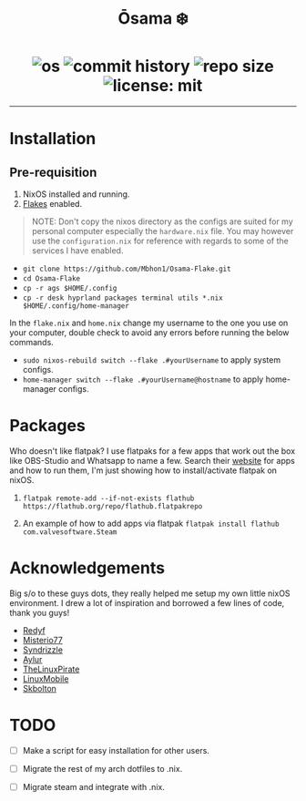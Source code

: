 <h1 align="center">Ōsama ❄️</h1>
<h1 align="center">
<img alt="os" src="https://img.shields.io/badge/build-hyprland-blue?style=for-the-badge&logo=nixos&label=NixOS&labelColor=%23fff&color=%20%237EBAE4
"/>
<img alt="commit history" src="https://img.shields.io/github/last-commit/Mbhon1/Osama-Flake?style=for-the-badge&logo=git&label=Commit%3F&labelColor=%23ebdbb2&color=%23F05032
"/>
<img alt="repo size" src="https://img.shields.io/github/repo-size/Mbhon1/Osama-Flake?style=for-the-badge&logo=docusign&label=Size&labelColor=%23698d6a&color=%23FFCC22
"/>
<img alt="license: mit" src="https://img.shields.io/github/license/mbhon1/osama-flake?style=for-the-badge
"/>
</h1>

---

# Installation

## Pre-requisition

1. NixOS installed and running.
2. [Flakes](https://nixos.wiki/wiki/Flakes) enabled.

> NOTE: Don't copy the nixos directory as the configs are suited for my personal computer especially the `hardware.nix` file. You may however use the `configuration.nix` for reference with regards to some of the services I have enabled.

- `git clone https://github.com/Mbhon1/Osama-Flake.git`
- `cd Osama-Flake`
- `cp -r ags $HOME/.config`
- `cp -r desk hyprland packages terminal utils *.nix $HOME/.config/home-manager`

In the `flake.nix` and `home.nix` change my username to the one you use on your computer, double check to avoid any errors before running the below commands.

- `sudo nixos-rebuild switch --flake .#yourUsername` to apply system configs.
- `home-manager switch --flake .#yourUsername@hostname` to apply home-manager configs.

# Packages

Who doesn't like flatpak? I use flatpaks for a few apps that work out the box like OBS-Studio and Whatsapp to name a few. Search their [website](https://flathub.org) for apps and how to run them, I'm just showing how to install/activate flatpak on nixOS.

1. `flatpak remote-add --if-not-exists flathub https://flathub.org/repo/flathub.flatpakrepo`

2. An example of how to add  apps via flatpak `flatpak install flathub com.valvesoftware.Steam`

# Acknowledgements

Big s/o to these guys dots, they really helped me setup my own little nixOS environment. I drew a lot of inspiration and borrowed a few lines of code, thank you guys!

- [Redyf](https://github.com/Redyf/nixdots)
- [Misterio77](https://github.com/Misterio77/nix-starter-configs.git) 
- [Syndrizzle](https://github.com/syndrizzle/hotfiles) 
- [Aylur](https://github.com/aylur/dotfiles) 
- [TheLinuxPirate](https://github.com/thelinuxpirate/dotfiles.git)
- [LinuxMobile](https://github.com/linuxmobile/kaku.git)
- [Skbolton](https://github.com/skbolton/nix-dotfiles.git)

# TODO

- [ ] Make a script for easy installation for other users.

- [ ] Migrate the rest of my arch dotfiles to .nix.

- [ ] Migrate steam and integrate with .nix.
